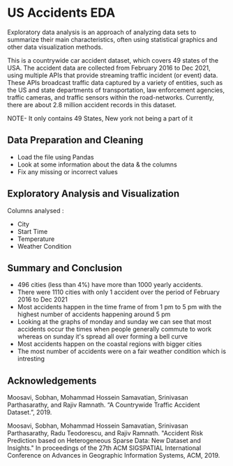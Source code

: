 
# US Accidents EDA

Exploratory data analysis is an approach of analyzing 
data sets to summarize their main characteristics, 
often using statistical graphics and other data 
visualization methods.

This is a countrywide car accident dataset, which covers 49 states of the USA. The accident data are collected from February 2016 to Dec 2021, using multiple APIs that provide streaming traffic incident (or event) data. These APIs broadcast traffic data captured by a variety of entities, such as the US and state departments of transportation, law enforcement agencies, traffic cameras, and traffic sensors within the road-networks. Currently, there are about 2.8 million accident records in this dataset.

NOTE- It only contains 49 States, New york not 
being a part of it


## Data Preparation and Cleaning

- Load the file using Pandas
- Look at some information about the data & the columns
- Fix any missing or incorrect values
## Exploratory Analysis and Visualization

Columns analysed :

- City
- Start Time
- Temperature
- Weather Condition


## Summary and Conclusion

- 496 cities (less than 4%) have more than 1000 yearly accidents.
- There were 1110 cities with only 1 accident over the period of February 2016 to Dec 2021
- Most accidents happen in the time frame of from 1 pm to 5 pm with the highest number of accidents happening around 5 pm
- Looking at the graphs of monday and sunday we can see that most accidents occur the times when people generally commute to work whereas on sunday it's spread all over forming a bell curve
- Most accidents happen on the coastal regions with bigger cities
- The most number of accidents were on a fair weather condition which is intresting
## Acknowledgements

Moosavi, Sobhan, Mohammad Hossein Samavatian, Srinivasan Parthasarathy, and Rajiv Ramnath. “A Countrywide Traffic Accident Dataset.”, 2019.

Moosavi, Sobhan, Mohammad Hossein Samavatian, Srinivasan Parthasarathy, Radu Teodorescu, and Rajiv Ramnath. "Accident Risk Prediction based on Heterogeneous Sparse Data: New Dataset and Insights." In proceedings of the 27th ACM SIGSPATIAL International Conference on Advances in Geographic Information Systems, ACM, 2019.

